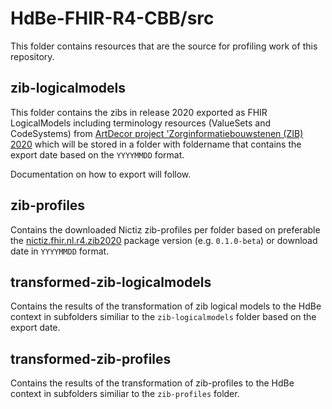 # HdBe-FHIR-R4-CBB/src
This folder contains resources that are the source for profiling work of this repository.

## zib-logicalmodels
This folder contains the zibs in release 2020 exported as FHIR LogicalModels including terminology resources (ValueSets and CodeSystems) from [ArtDecor project 'Zorginformatiebouwstenen (ZIB) 2020](https://decor.nictiz.nl/decor/services/ProjectIndex?prefix=zib2020bbr-&format=html&language=&ui=nl-NL) which will be stored in a folder with foldername that contains the export date based on the `YYYYMMDD` format.

Documentation on how to export will follow. 

## zib-profiles
Contains the downloaded Nictiz zib-profiles per folder based on preferable the [nictiz.fhir.nl.r4.zib2020](https://simplifier.net/packages/nictiz.fhir.nl.r4.zib2020) package version (e.g. `0.1.0-beta`) or download date in `YYYYMMDD` format.

## transformed-zib-logicalmodels
Contains the results of the transformation of zib logical models to the HdBe context in subfolders similiar to the `zib-logicalmodels` folder based on the export date. 

## transformed-zib-profiles
Contains the results of the transformation of zib-profiles to the HdBe context in subfolders similiar to the `zib-profiles` folder.
